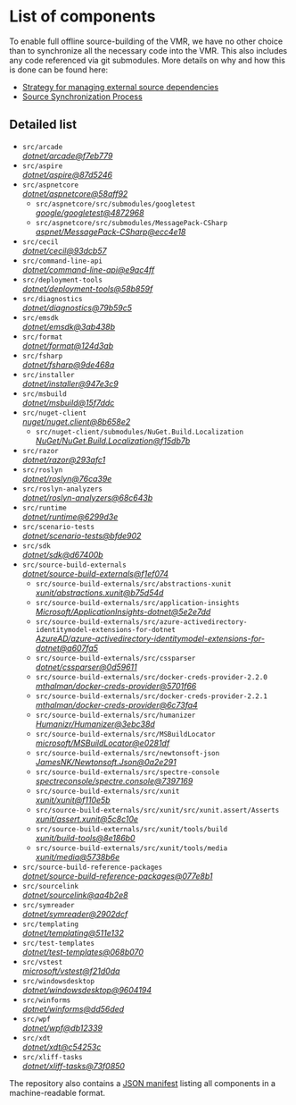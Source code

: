 ﻿# List of components

To enable full offline source-building of the VMR, we have no other choice than to synchronize all the necessary code into the VMR. This also includes any code referenced via git submodules. More details on why and how this is done can be found here:
- [Strategy for managing external source dependencies](src/arcade/Documentation/UnifiedBuild/VMR-Strategy-For-External-Source.md)
- [Source Synchronization Process](src/arcade/Documentation/UnifiedBuild/VMR-Design-And-Operation.md#source-synchronization-process)

## Detailed list

<!-- component list beginning -->
- `src/arcade`  
*[dotnet/arcade@f7eb779](https://github.com/dotnet/arcade/tree/f7eb7794c703dc29a83b414b786e9a154f0ca042)*
- `src/aspire`  
*[dotnet/aspire@87d5246](https://github.com/dotnet/aspire/tree/87d5246ddfc1fb9b07fcdf7b4b42830f67427ab9)*
- `src/aspnetcore`  
*[dotnet/aspnetcore@58aff92](https://github.com/dotnet/aspnetcore/tree/58aff923593ed5c8e43993e21c6be482ebf8758d)*
    - `src/aspnetcore/src/submodules/googletest`  
    *[google/googletest@4872968](https://github.com/google/googletest/tree/48729681ad88a89061344ee541b4548833077e00)*
    - `src/aspnetcore/src/submodules/MessagePack-CSharp`  
    *[aspnet/MessagePack-CSharp@ecc4e18](https://github.com/aspnet/MessagePack-CSharp/tree/ecc4e18ad7a0c7db51cd7e3d2997a291ed01444d)*
- `src/cecil`  
*[dotnet/cecil@93dcb57](https://github.com/dotnet/cecil/tree/93dcb576e191a965008eae9b622527436653873f)*
- `src/command-line-api`  
*[dotnet/command-line-api@e9ac4ff](https://github.com/dotnet/command-line-api/tree/e9ac4ff4293cf853f3d07eb9e747aef27f5be965)*
- `src/deployment-tools`  
*[dotnet/deployment-tools@58b859f](https://github.com/dotnet/deployment-tools/tree/58b859ff2939ebee0c4e81fb30e8c69099e195c6)*
- `src/diagnostics`  
*[dotnet/diagnostics@79b59c5](https://github.com/dotnet/diagnostics/tree/79b59c505405b9bee1d62dfa73dfb9750b2d4376)*
- `src/emsdk`  
*[dotnet/emsdk@3ab438b](https://github.com/dotnet/emsdk/tree/3ab438b1e45a1cde263a48a522d7082db14106c8)*
- `src/format`  
*[dotnet/format@124d3ab](https://github.com/dotnet/format/tree/124d3abae92389bb7f8217d8303424566d73f6d9)*
- `src/fsharp`  
*[dotnet/fsharp@9de468a](https://github.com/dotnet/fsharp/tree/9de468a9bcd1dd5f3791639e0be2227aee0696a7)*
- `src/installer`  
*[dotnet/installer@947e3c9](https://github.com/dotnet/installer/tree/947e3c943c4b9394b1dc15180a041607ef9ec2e0)*
- `src/msbuild`  
*[dotnet/msbuild@15f7ddc](https://github.com/dotnet/msbuild/tree/15f7ddcaafa6622447fa69c1785ab7b3d1183719)*
- `src/nuget-client`  
*[nuget/nuget.client@8b658e2](https://github.com/nuget/nuget.client/tree/8b658e2eee6391936887b9fd1b39f7918d16a9cb)*
    - `src/nuget-client/submodules/NuGet.Build.Localization`  
    *[NuGet/NuGet.Build.Localization@f15db7b](https://github.com/NuGet/NuGet.Build.Localization/tree/f15db7b7c6f5affbea268632ef8333d2687c8031)*
- `src/razor`  
*[dotnet/razor@293afc1](https://github.com/dotnet/razor/tree/293afc1dae1bc89a8d5d92257a60b8ccaef054d2)*
- `src/roslyn`  
*[dotnet/roslyn@76ca39e](https://github.com/dotnet/roslyn/tree/76ca39e7b05779d9616fdc5ef07bacfdb57a4877)*
- `src/roslyn-analyzers`  
*[dotnet/roslyn-analyzers@68c643b](https://github.com/dotnet/roslyn-analyzers/tree/68c643b4667c6808bd21910ef32f7e2f7bd776c5)*
- `src/runtime`  
*[dotnet/runtime@6299d3e](https://github.com/dotnet/runtime/tree/6299d3e88f85ff2d7218e9b1066db8548116a979)*
- `src/scenario-tests`  
*[dotnet/scenario-tests@bfde902](https://github.com/dotnet/scenario-tests/tree/bfde902a10d7b672f4fc7e844198ede405dbb9c6)*
- `src/sdk`  
*[dotnet/sdk@d67400b](https://github.com/dotnet/sdk/tree/d67400bb562e3b251503942e73e34a2cdede52fa)*
- `src/source-build-externals`  
*[dotnet/source-build-externals@f1ef074](https://github.com/dotnet/source-build-externals/tree/f1ef074dfcf79d2f2da6e6ff9df8696a32aa063c)*
    - `src/source-build-externals/src/abstractions-xunit`  
    *[xunit/abstractions.xunit@b75d54d](https://github.com/xunit/abstractions.xunit/tree/b75d54d73b141709f805c2001b16f3dd4d71539d)*
    - `src/source-build-externals/src/application-insights`  
    *[Microsoft/ApplicationInsights-dotnet@5e2e7dd](https://github.com/Microsoft/ApplicationInsights-dotnet/tree/5e2e7ddda961ec0e16a75b1ae0a37f6a13c777f5)*
    - `src/source-build-externals/src/azure-activedirectory-identitymodel-extensions-for-dotnet`  
    *[AzureAD/azure-activedirectory-identitymodel-extensions-for-dotnet@a607fa5](https://github.com/AzureAD/azure-activedirectory-identitymodel-extensions-for-dotnet/tree/a607fa5e0005a6178cf1d2fed4fa0f8179cdb186)*
    - `src/source-build-externals/src/cssparser`  
    *[dotnet/cssparser@0d59611](https://github.com/dotnet/cssparser/tree/0d59611784841735a7778a67aa6e9d8d000c861f)*
    - `src/source-build-externals/src/docker-creds-provider-2.2.0`  
    *[mthalman/docker-creds-provider@5701f66](https://github.com/mthalman/docker-creds-provider/tree/5701f6667c1fbd805684857baaa860383bbdfed7)*
    - `src/source-build-externals/src/docker-creds-provider-2.2.1`  
    *[mthalman/docker-creds-provider@6c73fa4](https://github.com/mthalman/docker-creds-provider/tree/6c73fa4784795ae07f49305a057abf5c473d2adb)*
    - `src/source-build-externals/src/humanizer`  
    *[Humanizr/Humanizer@3ebc38d](https://github.com/Humanizr/Humanizer/tree/3ebc38de585fc641a04b0e78ed69468453b0f8a1)*
    - `src/source-build-externals/src/MSBuildLocator`  
    *[microsoft/MSBuildLocator@e0281df](https://github.com/microsoft/MSBuildLocator/tree/e0281df33274ac3c3e22acc9b07dcb4b31d57dc0)*
    - `src/source-build-externals/src/newtonsoft-json`  
    *[JamesNK/Newtonsoft.Json@0a2e291](https://github.com/JamesNK/Newtonsoft.Json/tree/0a2e291c0d9c0c7675d445703e51750363a549ef)*
    - `src/source-build-externals/src/spectre-console`  
    *[spectreconsole/spectre.console@7397169](https://github.com/spectreconsole/spectre.console/tree/7397169a2757dc3657598bdea4ac222c0f283425)*
    - `src/source-build-externals/src/xunit`  
    *[xunit/xunit@f110e5b](https://github.com/xunit/xunit/tree/f110e5bee5dfd4c08339587c9c3df9292fcb597c)*
    - `src/source-build-externals/src/xunit/src/xunit.assert/Asserts`  
    *[xunit/assert.xunit@5c8c10e](https://github.com/xunit/assert.xunit/tree/5c8c10e085eb42f39f2fe0b40c94bf56649eb0a4)*
    - `src/source-build-externals/src/xunit/tools/build`  
    *[xunit/build-tools@8e186b0](https://github.com/xunit/build-tools/tree/8e186b0f8e398796e75453f3f18952b06d29fdfd)*
    - `src/source-build-externals/src/xunit/tools/media`  
    *[xunit/media@5738b6e](https://github.com/xunit/media/tree/5738b6e86f08e0389c4392b939c20e3eca2d9822)*
- `src/source-build-reference-packages`  
*[dotnet/source-build-reference-packages@077e8b1](https://github.com/dotnet/source-build-reference-packages/tree/077e8b17dd9c98ed2968100688d9f474fd5ba514)*
- `src/sourcelink`  
*[dotnet/sourcelink@aa4b2e8](https://github.com/dotnet/sourcelink/tree/aa4b2e86f36454bdc0e0b012f9c8c520bdc1c036)*
- `src/symreader`  
*[dotnet/symreader@2902dcf](https://github.com/dotnet/symreader/tree/2902dcf06494391dc65552fd0743b7d426c550fb)*
- `src/templating`  
*[dotnet/templating@511e132](https://github.com/dotnet/templating/tree/511e13222864773fd28e7a67a90a6558ea9848b5)*
- `src/test-templates`  
*[dotnet/test-templates@068b070](https://github.com/dotnet/test-templates/tree/068b070bc5ce0add1328253d63f0f960f66a7e44)*
- `src/vstest`  
*[microsoft/vstest@f21d0da](https://github.com/microsoft/vstest/tree/f21d0dae0b91fe59e4afa92166bd721ddd2f0036)*
- `src/windowsdesktop`  
*[dotnet/windowsdesktop@9604194](https://github.com/dotnet/windowsdesktop/tree/9604194ccf0a3d7cab50dbf0f4aee7ff4f32f1a0)*
- `src/winforms`  
*[dotnet/winforms@dd56ded](https://github.com/dotnet/winforms/tree/dd56dedb821c890390992c40ad50bcde35a6dd0f)*
- `src/wpf`  
*[dotnet/wpf@db12339](https://github.com/dotnet/wpf/tree/db12339ccd43037d5e1229fb5c84b87f13c86de4)*
- `src/xdt`  
*[dotnet/xdt@c54253c](https://github.com/dotnet/xdt/tree/c54253c7c4413357772589c6c243b12ba4e7c595)*
- `src/xliff-tasks`  
*[dotnet/xliff-tasks@73f0850](https://github.com/dotnet/xliff-tasks/tree/73f0850939d96131c28cf6ea6ee5aacb4da0083a)*
<!-- component list end -->

The repository also contains a [JSON manifest](https://github.com/dotnet/dotnet/blob/main/src/source-manifest.json) listing all components in a machine-readable format.
